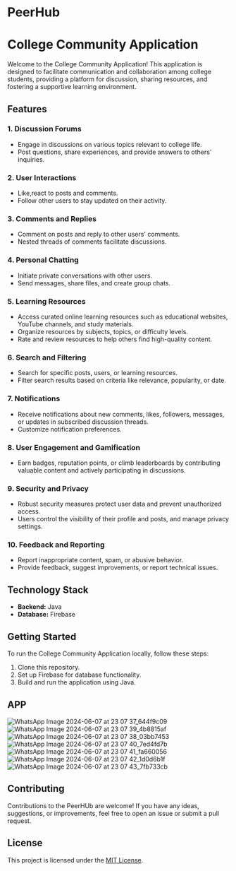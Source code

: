 # PeerHub
# College Community Application

Welcome to the College Community Application! This application is designed to facilitate communication and collaboration among college students, providing a platform for discussion, sharing resources, and fostering a supportive learning environment.

## Features

### 1. Discussion Forums
   - Engage in discussions on various topics relevant to college life.
   - Post questions, share experiences, and provide answers to others' inquiries.

### 2. User Interactions
   - Like,react to posts and comments.
   - Follow other users to stay updated on their activity.

### 3. Comments and Replies
   - Comment on posts and reply to other users' comments.
   - Nested threads of comments facilitate discussions.

### 4. Personal Chatting
   - Initiate private conversations with other users.
   - Send messages, share files, and create group chats.

### 5. Learning Resources
   - Access curated online learning resources such as educational websites, YouTube channels, and study materials.
   - Organize resources by subjects, topics, or difficulty levels.
   - Rate and review resources to help others find high-quality content.

### 6. Search and Filtering
   - Search for specific posts, users, or learning resources.
   - Filter search results based on criteria like relevance, popularity, or date.

### 7. Notifications
   - Receive notifications about new comments, likes, followers, messages, or updates in subscribed discussion threads.
   - Customize notification preferences.

### 8. User Engagement and Gamification
   - Earn badges, reputation points, or climb leaderboards by contributing valuable content and actively participating in discussions.

### 9. Security and Privacy
   - Robust security measures protect user data and prevent unauthorized access.
   - Users control the visibility of their profile and posts, and manage privacy settings.

### 10. Feedback and Reporting
   - Report inappropriate content, spam, or abusive behavior.
   - Provide feedback, suggest improvements, or report technical issues.

## Technology Stack

- **Backend:** Java
- **Database:** Firebase

## Getting Started

To run the College Community Application locally, follow these steps:

1. Clone this repository.
2. Set up Firebase for database functionality.
3. Build and run the application using Java.

## APP
![WhatsApp Image 2024-06-07 at 23 07 37_644f9c09](https://github.com/Jainharshit09/PeerHub/assets/114314853/5f960982-99c5-4a96-ae57-d5ef0e10c53d)
![WhatsApp Image 2024-06-07 at 23 07 39_4b8815af](https://github.com/Jainharshit09/PeerHub/assets/114314853/b2a80d68-17e1-4991-aa5f-9675e60e24ee)
![WhatsApp Image 2024-06-07 at 23 07 38_03bb7453](https://github.com/Jainharshit09/PeerHub/assets/114314853/7356538e-3fe4-42cd-9dff-9aa1ca3728ef)
![WhatsApp Image 2024-06-07 at 23 07 40_7ed4fd7b](https://github.com/Jainharshit09/PeerHub/assets/114314853/1c55c9cf-53c2-4c8c-be70-5fb1d64a61a9)
![WhatsApp Image 2024-06-07 at 23 07 41_fa660056](https://github.com/Jainharshit09/PeerHub/assets/114314853/29bd3109-a615-481e-a240-e6b0bb841a80)
![WhatsApp Image 2024-06-07 at 23 07 42_1d0d6b1f](https://github.com/Jainharshit09/PeerHub/assets/114314853/6fe60734-6c11-4045-972f-8dcda225c104)
![WhatsApp Image 2024-06-07 at 23 07 43_7fb733cb](https://github.com/Jainharshit09/PeerHub/assets/114314853/e2544e10-5130-4c2d-b62c-9e043ec3a6b0)





## Contributing

Contributions to the PeerHUb are welcome! If you have any ideas, suggestions, or improvements, feel free to open an issue or submit a pull request.

## License

This project is licensed under the [MIT License](LICENSE).


